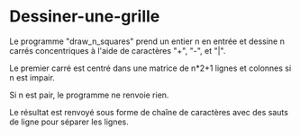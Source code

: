 # Dessiner-une-grille

Le programme "draw_n_squares" prend un entier n en entrée et dessine n carrés concentriques à l'aide de caractères "+", "-", et "|". 

Le premier carré est centré dans une matrice de n*2+1 lignes et colonnes si n est impair. 

Si n est pair, le programme ne renvoie rien. 

Le résultat est renvoyé sous forme de chaîne de caractères avec des sauts de ligne pour séparer les lignes.
